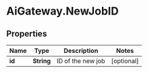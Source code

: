 # AiGateway.NewJobID

## Properties
Name | Type | Description | Notes
------------ | ------------- | ------------- | -------------
**id** | **String** | ID of the new job | [optional] 


